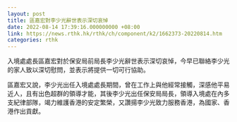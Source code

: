 ```yaml
---
layout: post
title: 區嘉宏對李少光辭世表示深切哀悼
date: 2022-08-14 17:39:16.000000000 +08:00
link: https://news.rthk.hk/rthk/ch/component/k2/1662373-20220814.htm
categories: rthk
---
```


入境處處長區嘉宏對於保安局前局長李少光辭世表示深切哀悼，今早已聯絡李少光的家人致以深切慰問，並表示將提供一切可行協助。

區嘉宏又說，李少光出任入境處處長期間，曾在工作上與他經常接觸，深感他平易近人，且有出色超群的領導才能，其後李少光出任保安局局長，領導入境處在內多支紀律部隊，竭力維護香港的安定繁榮，又讚揚李少光致力服務香港，為國家、香港作出貢獻。
